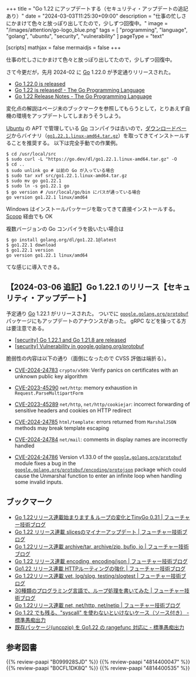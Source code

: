 +++
title = "Go 1.22 にアップデートする（セキュリティ・アップデートの追記あり）"
date =  "2024-03-03T11:25:30+09:00"
description = "仕事の忙しさにかまけて色々と放っぽり出してたので，少しずつ回復中。"
image = "/images/attention/go-logo_blue.png"
tags  = [ "programming", "language", "golang", "ubuntu", "security", "vulnerability" ]
pageType = "text"

[scripts]
  mathjax = false
  mermaidjs = false
+++

仕事の忙しさにかまけて色々と放っぽり出してたので，少しずつ回復中。

さて今更だが，先月 2024-02 に [Go] 1.22.0 が予定通りリリースされた。

- [Go 1.22.0 is released](https://groups.google.com/g/golang-announce/c/TpowDYVBMoY)
- [Go 1.22 is released! - The Go Programming Language](https://go.dev/blog/go1.22)
- [Go 1.22 Release Notes - The Go Programming Language](https://go.dev/doc/go1.22)

変化点の解説はページ末のブックマークを参照してもらうとして，とりあえず自機の環境をアップデートしてしまおうそうしよう。

[Ubuntu] の APT で管理している [Go] コンパイラは古いので，[ダウンロードページ](https://go.dev/dl/ "Downloads - go.dev")からバイナリ（[`go1.22.1.linux-amd64.tar.gz`](https://go.dev/dl/go1.22.1.linux-amd64.tar.gz)）を取ってきてインストールすることを推奨する。
以下は完全手動での作業例。

```text
$ cd /usr/local/src
$ sudo curl -L "https://go.dev/dl/go1.22.1.linux-amd64.tar.gz" -O
$ cd ..
$ sudo unlink go # 以前の Go が入っている場合
$ sudo tar xvf src/go1.22.1.linux-amd64.tar.gz
$ sudo mv go go1.22.1
$ sudo ln -s go1.22.1 go
$ go version # /usr/local/go/bin にパスが通っている場合
go version go1.22.1 linux/amd64
```

Windows はインストールパッケージを取ってきて直接インストールする。
[Scoop] 経由でも OK

複数バージョンの Go コンパイラを扱いたい場合は

```text
$ go install golang.org/dl/go1.22.1@latest
$ go1.22.1 download
$ go1.22.1 version
go version go1.22.1 linux/amd64
```

てな感じに導入できる。

## 【2024-03-06 追記】Go 1.22.1 のリリース【セキュリティ・アップデート】

予定通り [Go] 1.22.1 がリリースされた。
ついでに [`google.golang.org/protobuf`](http://google.golang.org/protobuf) パッケージにもアップデートのアナウンスがあった。
gRPC などを操ってる方は要注意である。

- [[security] Go 1.22.1 and Go 1.21.8 are released](https://groups.google.com/g/golang-announce/c/5pwGVUPoMbg)
- [[security] Vulnerability in google.golang.org/protobuf](https://groups.google.com/g/golang-announce/c/ArQ6CDgtEjY)

脆弱性の内容は以下の通り（面倒になったので CVSS 評価は端折る）。

- [CVE-2024-24783](https://nvd.nist.gov/vuln/detail/CVE-2024-24783) `crypto/x509`: Verify panics on certificates with an unknown public key algorithm
- [CVE-2023-45290](https://nvd.nist.gov/vuln/detail/CVE-2023-45290) `net/http`: memory exhaustion in `Request.ParseMultipartForm`
- [CVE-2023-45289](https://nvd.nist.gov/vuln/detail/CVE-2023-45289) `net/http`, `net/http/cookiejar`: incorrect forwarding of sensitive headers and cookies on HTTP redirect
- [CVE-2024-24785](https://nvd.nist.gov/vuln/detail/CVE-2024-24785) `html/template`: errors returned from `MarshalJSON` methods may break template escaping
- [CVE-2024-24784](https://nvd.nist.gov/vuln/detail/CVE-2024-24784) `net/mail`: comments in display names are incorrectly handled

- [CVE-2024-24786](https://nvd.nist.gov/vuln/detail/CVE-2024-24786) Version v1.33.0 of the [`google.golang.org/protobuf`](http://google.golang.org/protobuf) module fixes a bug in the [`google.golang.org/protobuf/encoding/protojson`](https://pkg.go.dev/google.golang.org/protobuf/encoding/protojson) package which could cause the Unmarshal function to enter an infinite loop when handling some invalid inputs.

## ブックマーク

- [Go 1.22リリース連載始まります & ループの変化とTinyGo 0.31 | フューチャー技術ブログ](https://future-architect.github.io/articles/20240129a/)
- [Go 1.22 リリース連載 slicesのマイナーアップデート | フューチャー技術ブログ](https://future-architect.github.io/articles/20240130a/)
- [Go 1.22リリース連載 archive/tar, archive/zip, bufio, io | フューチャー技術ブログ](https://future-architect.github.io/articles/20240131a/)
- [Go 1.22 リリース連載 encoding, encoding/json | フューチャー技術ブログ](https://future-architect.github.io/articles/20240201a/)
- [Go1.22 リリース連載 HTTPルーティングの強化 | フューチャー技術ブログ](https://future-architect.github.io/articles/20240202a/)
- [Go 1.22リリース連載 vet, log/slog, testing/slogtest | フューチャー技術ブログ](https://future-architect.github.io/articles/20240205a/)
- [30種類のプログラミング言語で、ループ処理を書いてみた | フューチャー技術ブログ](https://future-architect.github.io/articles/20240206a/)
- [Go 1.22リリース連載 net, net/http, net/netip | フューチャー技術ブログ](https://future-architect.github.io/articles/20240214a/)
- [Go 1.22 でも残る、"syscall" を使わないといけないケース（ソース付き） - 標準愚痴出力](https://zetamatta.hatenablog.com/entry/2024/02/07/235657)
- [既存パッケージ(uncozip) を Go1.22 の rangefunc 対応に - 標準愚痴出力](https://zetamatta.hatenablog.com/entry/2024/02/19/095251)

[Go]: https://go.dev/
[Ubuntu]: https://www.ubuntu.com/ "The leading operating system for PCs, IoT devices, servers and the cloud | Ubuntu"
[Scoop]: https://scoop.sh/

## 参考図書

{{% review-paapi "B099928SJD" %}} <!-- プログラミング言語Go -->
{{% review-paapi "4814400047" %}} <!-- 初めてのGo言語 -->
{{% review-paapi "B0CFL1DK8Q" %}} <!-- Go言語 100Tips -->
{{% review-paapi "4814400535" %}} <!-- 効率的なGo : Efficient Go -->
